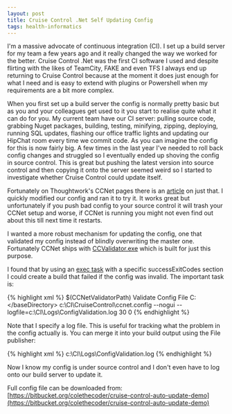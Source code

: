 ```yaml
---
layout: post
title: Cruise Control .Net Self Updating Config
tags: health-informatics
---
```


I'm a massive advocate of continuous integration (CI). I set up a build server for my team a few years ago and it really changed the way we worked for the better. Cruise Control .Net was the first CI software I used and despite flirting with the likes of TeamCity, FAKE and even TFS I always end up returning to Cruise Control because at the moment it does just enough for what I need and is easy to extend with plugins or Powershell when my requirements are a bit more complex.

When you first set up a build server the config is normally pretty basic but as you and your colleagues get used to it you start to realise quite what it can do for you. My current team have our CI server: pulling source code, grabbing Nuget packages, building, testing, minifying, zipping, deploying, running SQL updates, flashing our office traffic lights and updating our HipChat room every time we commit code. As you can imagine the config for this is now fairly big. A few times in the last year I've needed to roll back config changes and struggled so I eventually ended up shoving the config in source control. This is great but pushing the latest version into source control and then copying it onto the server seemed weird so I started to investigate whether Cruise Control could update itself.

Fortunately on Thoughtwork's CCNet pages there is an [article](http://confluence.public.thoughtworks.org/display/CCNET/Configure+CruiseControl.Net+to+Automatically+Update+its+Config+File) on just that. I quickly modified our config and ran it to try it. It works great but unfortunately if you push bad config to your source control it will trash your CCNet setup and worse, if CCNet is running you might not even find out about this till next time it restarts.

I wanted a more robust mechanism for updating the config, one that validated my config instead of blindly overwriting the master one. Fortunately CCNet ships with [CCValidator.exe](http://build.sharpdevelop.net/ccnet/doc/CCNET/CCValidator.html) which is built for just this purpose.

I found that by using an [exec task](http://build.sharpdevelop.net/ccnet/doc/CCNET/Executable%20Task.html) with a specific successExitCodes section I could create a build that failed if the config was invalid. The important task is:

{% highlight xml %}
<exec>
	<executable>$(CCNetValidatorPath)</executable>
	<description>Validate Config File</description>
	<baseDirectory>C:\</baseDirectory>
	<buildArgs>c:\CI\CruiseControl\ccnet.config --nogui --logfile=c:\CI\Logs\ConfigValidation.log</buildArgs>
	<buildTimeoutSeconds>30</buildTimeoutSeconds>
	<successExitCodes>0</successExitCodes>
</exec>
{% endhighlight %}

Note that I specify a log file. This is useful for tracking what the problem in the config actually is. You can merge it into your build output using the File publisher:

{% highlight xml %}
<publishers>
	<merge>
		<files>
		  <file>c:\CI\Logs\ConfigValidation.log</file>
		</files>
	</merge>
	<xmllogger/>
</publishers>
{% endhighlight %}

Now I know my config is under source control and I don't even have to log onto our build server to update it.

Full config file can be downloaded from: [https://bitbucket.org/colethecoder/cruise-control-auto-update-demo](https://bitbucket.org/colethecoder/cruise-control-auto-update-demo)
